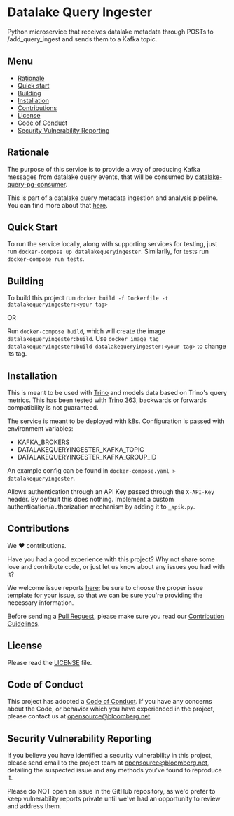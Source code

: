 # Datalake Query Ingester

Python microservice that receives datalake metadata through POSTs to /add_query_ingest and sends them to a Kafka topic.

## Menu

- [Rationale](#rationale)
- [Quick start](#quick-start)
- [Building](#building)
- [Installation](#installation)
- [Contributions](#contributions)
- [License](#license)
- [Code of Conduct](#code-of-conduct)
- [Security Vulnerability Reporting](#security-vulnerability-reporting)

## Rationale

The purpose of this service is to provide a way of producing Kafka messages from datalake query events, that will be consumed by [datalake-query-pg-consumer](link_to_repo).

This is part of a datalake query metadata ingestion and analysis pipeline. You can find more about that [here](to_be_added).

## Quick Start

To run the service locally, along with supporting services for testing, just run `docker-compose up datalakequeryingester`.
Similarlly, for tests run `docker-compose run tests`.

## Building
To build this project run `docker build -f Dockerfile -t datalakequeryingester:<your tag>`

OR

Run `docker-compose build`, which will create the image `datalakequeryingester:build`. Use `docker image tag datalakequeryingester:build datalakequeryingester:<your tag>` to change its tag.

## Installation

This is meant to be used with [Trino](https://github.com/trinodb/trino) and models data based on Trino's query metrics. This has been tested with [Trino 363](https://github.com/trinodb/trino/releases/tag/363), backwards or forwards compatibility is not guaranteed.

The service is meant to be deployed with k8s. Configuration is passed with environment variables:
- KAFKA_BROKERS
- DATALAKEQUERYINGESTER_KAFKA_TOPIC
- DATALAKEQUERYINGESTER_KAFKA_GROUP_ID

An example config can be found in `docker-compose.yaml > datalakequeryingester`.

Allows authentication through an API Key passed through the `X-API-Key` header. By default this does nothing. Implement a custom authentication/authorization mechanism by adding it to `_apik.py`.

## Contributions

We :heart: contributions.

Have you had a good experience with this project? Why not share some love and contribute code, or just let us know about any issues you had with it?

We welcome issue reports [here](../../issues); be sure to choose the proper issue template for your issue, so that we can be sure you're providing the necessary information.

Before sending a [Pull Request](../../pulls), please make sure you read our
[Contribution Guidelines](https://github.com/bloomberg/.github/blob/master/CONTRIBUTING.md).

## License

Please read the [LICENSE](LICENSE) file.

## Code of Conduct

This project has adopted a [Code of Conduct](https://github.com/bloomberg/.github/blob/master/CODE_OF_CONDUCT.md).
If you have any concerns about the Code, or behavior which you have experienced in the project, please
contact us at opensource@bloomberg.net.

## Security Vulnerability Reporting

If you believe you have identified a security vulnerability in this project, please send email to the project
team at opensource@bloomberg.net, detailing the suspected issue and any methods you've found to reproduce it.

Please do NOT open an issue in the GitHub repository, as we'd prefer to keep vulnerability reports private until
we've had an opportunity to review and address them.
